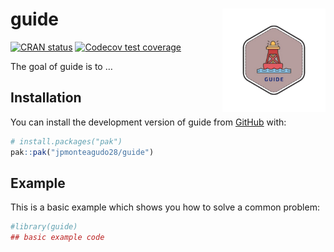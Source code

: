 
<!-- README.md is generated from README.Rmd. Please edit that file -->

# guide <img src="man/figures/logo.png" align="right" height="165"/>

<!-- badges: start -->

[![CRAN
status](https://www.r-pkg.org/badges/version/guide)](https://CRAN.R-project.org/package=guide)
[![Codecov test
coverage](https://codecov.io/gh/jpmonteagudo28/guide/graph/badge.svg)](https://app.codecov.io/gh/jpmonteagudo28/guide)
<!-- badges: end -->

The goal of guide is to …

## Installation

You can install the development version of guide from
[GitHub](https://github.com/) with:

``` r
# install.packages("pak")
pak::pak("jpmonteagudo28/guide")
```

## Example

This is a basic example which shows you how to solve a common problem:

``` r
#library(guide)
## basic example code
```
